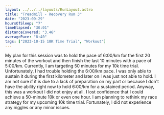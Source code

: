 ```yaml
---
layout: ../../../layouts/RunLayout.astro
title: "Treadmill - Recovery Run 3"
date: "2023-09-29"
hoursOfSleep: "7"
timeElapsed: "30:01"
distanceCovered: "3.46"
averagePace: "8:40"
tags: ["2023-10-15 10K Time Trial", "Workout"]
---
```


My plan for this session was to hold the pace of 6:00/km for the first 20 minutes of the workout and then finish the last 10 minutes with a pace of 5:00/km. Currently, I am targeting 50 minutes for my 10k time trial. Unfortunately, I had trouble holding the 6:00/km pace. I was only able to sustain it during the first kilometer and later on I was just not able to hold. I am not sure if it is due to a lack of preparation on my part or because I don't have the ability right now to hold 6:00/km for a sustained period. Anyway, this was a workout I did not enjoy at all. I lost confidence that I could achieve a 50-minute 10k or even one hour. I am planning to rethink my race strategy for my upcoming 10k time trial. Fortunately, I did not experience any niggles or any minor issues.
